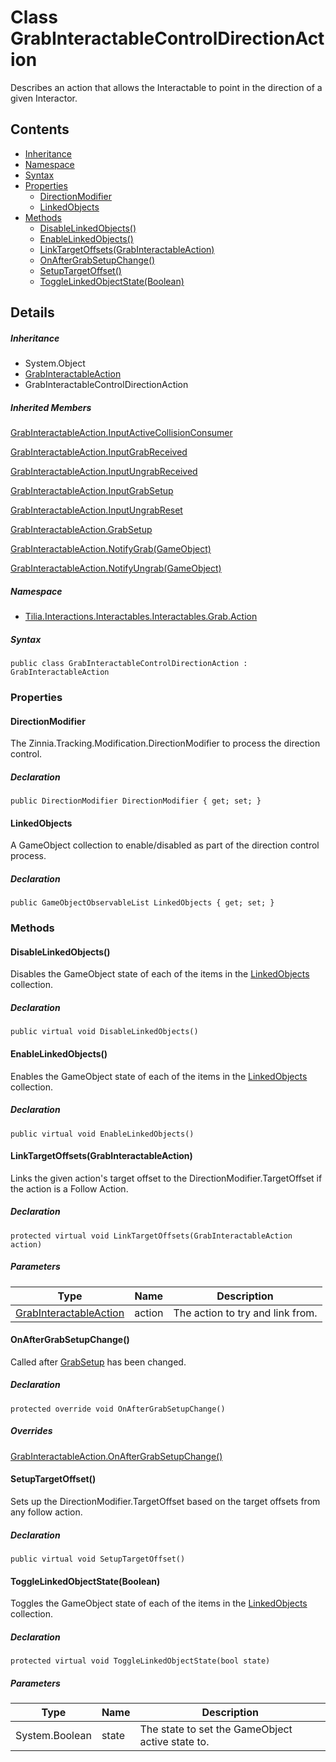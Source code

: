 # Class GrabInteractableControlDirectionAction

Describes an action that allows the Interactable to point in the direction of a given Interactor.

## Contents

* [Inheritance]
* [Namespace]
* [Syntax]
* [Properties]
  * [DirectionModifier]
  * [LinkedObjects]
* [Methods]
  * [DisableLinkedObjects()]
  * [EnableLinkedObjects()]
  * [LinkTargetOffsets(GrabInteractableAction)]
  * [OnAfterGrabSetupChange()]
  * [SetupTargetOffset()]
  * [ToggleLinkedObjectState(Boolean)]

## Details

##### Inheritance

* System.Object
* [GrabInteractableAction]
* GrabInteractableControlDirectionAction

##### Inherited Members

[GrabInteractableAction.InputActiveCollisionConsumer]

[GrabInteractableAction.InputGrabReceived]

[GrabInteractableAction.InputUngrabReceived]

[GrabInteractableAction.InputGrabSetup]

[GrabInteractableAction.InputUngrabReset]

[GrabInteractableAction.GrabSetup]

[GrabInteractableAction.NotifyGrab(GameObject)]

[GrabInteractableAction.NotifyUngrab(GameObject)]

##### Namespace

* [Tilia.Interactions.Interactables.Interactables.Grab.Action]

##### Syntax

```
public class GrabInteractableControlDirectionAction : GrabInteractableAction
```

### Properties

#### DirectionModifier

The Zinnia.Tracking.Modification.DirectionModifier to process the direction control.

##### Declaration

```
public DirectionModifier DirectionModifier { get; set; }
```

#### LinkedObjects

A GameObject collection to enable/disabled as part of the direction control process.

##### Declaration

```
public GameObjectObservableList LinkedObjects { get; set; }
```

### Methods

#### DisableLinkedObjects()

Disables the GameObject state of each of the items in the [LinkedObjects] collection.

##### Declaration

```
public virtual void DisableLinkedObjects()
```

#### EnableLinkedObjects()

Enables the GameObject state of each of the items in the [LinkedObjects] collection.

##### Declaration

```
public virtual void EnableLinkedObjects()
```

#### LinkTargetOffsets(GrabInteractableAction)

Links the given action's target offset to the DirectionModifier.TargetOffset if the action is a Follow Action.

##### Declaration

```
protected virtual void LinkTargetOffsets(GrabInteractableAction action)
```

##### Parameters

| Type | Name | Description |
| --- | --- | --- |
| [GrabInteractableAction] | action | The action to try and link from. |

#### OnAfterGrabSetupChange()

Called after [GrabSetup] has been changed.

##### Declaration

```
protected override void OnAfterGrabSetupChange()
```

##### Overrides

[GrabInteractableAction.OnAfterGrabSetupChange()]

#### SetupTargetOffset()

Sets up the DirectionModifier.TargetOffset based on the target offsets from any follow action.

##### Declaration

```
public virtual void SetupTargetOffset()
```

#### ToggleLinkedObjectState(Boolean)

Toggles the GameObject state of each of the items in the [LinkedObjects] collection.

##### Declaration

```
protected virtual void ToggleLinkedObjectState(bool state)
```

##### Parameters

| Type | Name | Description |
| --- | --- | --- |
| System.Boolean | state | The state to set the GameObject active state to. |

[GrabInteractableAction.InputActiveCollisionConsumer]: GrabInteractableAction.md#Tilia_Interactions_Interactables_Interactables_Grab_Action_GrabInteractableAction_InputActiveCollisionConsumer
[GrabInteractableAction.InputGrabReceived]: GrabInteractableAction.md#Tilia_Interactions_Interactables_Interactables_Grab_Action_GrabInteractableAction_InputGrabReceived
[GrabInteractableAction.InputUngrabReceived]: GrabInteractableAction.md#Tilia_Interactions_Interactables_Interactables_Grab_Action_GrabInteractableAction_InputUngrabReceived
[GrabInteractableAction.InputGrabSetup]: GrabInteractableAction.md#Tilia_Interactions_Interactables_Interactables_Grab_Action_GrabInteractableAction_InputGrabSetup
[GrabInteractableAction.InputUngrabReset]: GrabInteractableAction.md#Tilia_Interactions_Interactables_Interactables_Grab_Action_GrabInteractableAction_InputUngrabReset
[GrabInteractableAction.GrabSetup]: GrabInteractableAction.md#Tilia_Interactions_Interactables_Interactables_Grab_Action_GrabInteractableAction_GrabSetup
[GrabInteractableAction.NotifyGrab(GameObject)]: GrabInteractableAction.md#Tilia_Interactions_Interactables_Interactables_Grab_Action_GrabInteractableAction_NotifyGrab_GameObject_
[GrabInteractableAction.NotifyUngrab(GameObject)]: GrabInteractableAction.md#Tilia_Interactions_Interactables_Interactables_Grab_Action_GrabInteractableAction_NotifyUngrab_GameObject_
[Tilia.Interactions.Interactables.Interactables.Grab.Action]: README.md
[LinkedObjects]: GrabInteractableControlDirectionAction.md#LinkedObjects
[LinkedObjects]: GrabInteractableControlDirectionAction.md#LinkedObjects
[GrabInteractableAction]: GrabInteractableAction.md
[GrabSetup]: GrabInteractableAction.md#Tilia_Interactions_Interactables_Interactables_Grab_Action_GrabInteractableAction_GrabSetup
[GrabInteractableAction.OnAfterGrabSetupChange()]: GrabInteractableAction.md#Tilia_Interactions_Interactables_Interactables_Grab_Action_GrabInteractableAction_OnAfterGrabSetupChange
[LinkedObjects]: GrabInteractableControlDirectionAction.md#LinkedObjects
[Inheritance]: #Inheritance
[Namespace]: #Namespace
[Syntax]: #Syntax
[Properties]: #Properties
[DirectionModifier]: #DirectionModifier
[LinkedObjects]: #LinkedObjects
[Methods]: #Methods
[DisableLinkedObjects()]: #DisableLinkedObjects
[EnableLinkedObjects()]: #EnableLinkedObjects
[LinkTargetOffsets(GrabInteractableAction)]: #LinkTargetOffsetsGrabInteractableAction
[OnAfterGrabSetupChange()]: #OnAfterGrabSetupChange
[SetupTargetOffset()]: #SetupTargetOffset
[ToggleLinkedObjectState(Boolean)]: #ToggleLinkedObjectStateBoolean
